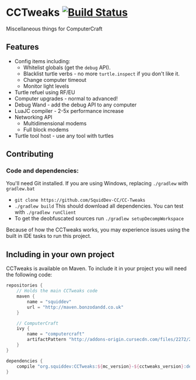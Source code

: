 # CCTweaks [![Build Status](https://travis-ci.org/SquidDev-CC/CC-Tweaks.svg?branch=minecraft-1.8.9)](https://travis-ci.org/SquidDev-CC/CC-Tweaks)
Miscellaneous things for ComputerCraft

## Features
 - Config items including:
	 - Whitelist globals (get the `debug` API).
	 - Blacklist turtle verbs - no more `turtle.inspect` if you don't like it.
	 - Change computer timeout
	 - Monitor light levels
 - Turtle refuel using RF/EU
 - Computer upgrades - normal to advanced!
 - Debug Wand - add the debug API to any computer
 - LuaJC compiler - 2-5x performance increase
 - Networking API
	 - Multidimensional modems
	 - Full block modems
 - Turtle tool host - use any tool with turtles

## Contributing
### Code and dependencies:
You'll need Git installed. If you are using Windows, replacing `./gradlew` with `gradlew.bat`
 - `git clone https://github.com/SquidDev-CC/CC-Tweaks`
 - `./gradlew build` This should download all dependencies. You can test with `./gradlew runClient`
 - To get the deobfuscated sources run  `./gradlew setupDecompWorkspace`

Because of how the CCTweaks works, you may experience issues using the built in IDE tasks to run this project.

## Including in your own project
CCTweaks is available on Maven. To include it in your project you will need the following code:

```groovy
repositories {
	// Holds the main CCTweaks code
	maven {
		name = "squiddev"
		url = "http://maven.bonzodandd.co.uk"
	}

	// ComputerCraft
	ivy {
		name = "computercraft"
		artifactPattern "http://addons-origin.cursecdn.com/files/2272/212/[module][revision](.[ext])"
	}
}

dependencies {
	compile "org.squiddev:CCTweaks:${mc_version}-${cctweaks_version}:dev"
}
```
